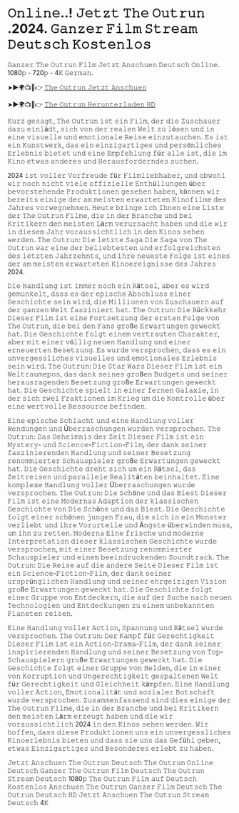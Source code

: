 # 𝙾𝚗𝚕𝚒𝚗𝚎..! 𝙹𝚎𝚝𝚣𝚝 𝚃𝚑𝚎 𝙾𝚞𝚝𝚛𝚞𝚗 .2024. 𝙶𝚊𝚗𝚣𝚎𝚛 𝙵𝚒𝚕𝚖 𝚂𝚝𝚛𝚎𝚊𝚖 𝙳𝚎𝚞𝚝𝚜𝚌𝚑 𝙺𝚘𝚜𝚝𝚎𝚗𝚕𝚘𝚜 

𝙶𝚊𝚗𝚣𝚎𝚛 𝚃𝚑𝚎 𝙾𝚞𝚝𝚛𝚞𝚗 𝙵𝚒𝚕𝚖 𝙹𝚎𝚝𝚣𝚝 𝙰𝚗𝚜𝚌𝚑𝚞𝚎𝚗 𝙳𝚎𝚞𝚝𝚜𝚌𝚑 𝙾𝚗𝚕𝚒𝚗𝚎. 1080𝚙 - 720𝚙 - 4𝙺 𝙶𝚎𝚛𝚖𝚊𝚗.

➤►🌍📺📱👉  [𝚃𝚑𝚎 𝙾𝚞𝚝𝚛𝚞𝚗 𝙹𝚎𝚝𝚣𝚝 𝙰𝚗𝚜𝚌𝚑𝚞𝚎𝚗](https://tinyurl.com/3ewxudnj)

➤►🌍📺📱👉  [𝚃𝚑𝚎 𝙾𝚞𝚝𝚛𝚞𝚗 𝙷𝚎𝚛𝚞𝚗𝚝𝚎𝚛𝚕𝚊𝚍𝚎𝚗 𝙷𝙳](https://tinyurl.com/3ewxudnj)

𝙺𝚞𝚛𝚣 𝚐𝚎𝚜𝚊𝚐𝚝, 𝚃𝚑𝚎 𝙾𝚞𝚝𝚛𝚞𝚗 𝚒𝚜𝚝 𝚎𝚒𝚗 𝙵𝚒𝚕𝚖, 𝚍𝚎𝚛 𝚍𝚒𝚎 𝚉𝚞𝚜𝚌𝚑𝚊𝚞𝚎𝚛 𝚍𝚊𝚣𝚞 𝚎𝚒𝚗𝚕ä𝚍𝚝, 𝚜𝚒𝚌𝚑 𝚟𝚘𝚗 𝚍𝚎𝚛 𝚛𝚎𝚊𝚕𝚎𝚗 𝚆𝚎𝚕𝚝 𝚣𝚞 𝚕ö𝚜𝚎𝚗 𝚞𝚗𝚍 𝚒𝚗 𝚎𝚒𝚗𝚎 𝚟𝚒𝚜𝚞𝚎𝚕𝚕𝚎 𝚞𝚗𝚍 𝚎𝚖𝚘𝚝𝚒𝚘𝚗𝚊𝚕𝚎 𝚁𝚎𝚒𝚜𝚎 𝚎𝚒𝚗𝚣𝚞𝚝𝚊𝚞𝚌𝚑𝚎𝚗. 𝙴𝚜 𝚒𝚜𝚝 𝚎𝚒𝚗 𝙺𝚞𝚗𝚜𝚝𝚠𝚎𝚛𝚔, 𝚍𝚊𝚜 𝚎𝚒𝚗 𝚎𝚒𝚗𝚣𝚒𝚐𝚊𝚛𝚝𝚒𝚐𝚎𝚜 𝚞𝚗𝚍 𝚙𝚎𝚛𝚜ö𝚗𝚕𝚒𝚌𝚑𝚎𝚜 𝙴𝚛𝚕𝚎𝚋𝚗𝚒𝚜 𝚋𝚒𝚎𝚝𝚎𝚝 𝚞𝚗𝚍 𝚎𝚒𝚗𝚎 𝙴𝚖𝚙𝚏𝚎𝚑𝚕𝚞𝚗𝚐 𝚏ü𝚛 𝚊𝚕𝚕𝚎 𝚒𝚜𝚝, 𝚍𝚒𝚎 𝚒𝚖 𝙺𝚒𝚗𝚘 𝚎𝚝𝚠𝚊𝚜 𝚊𝚗𝚍𝚎𝚛𝚎𝚜 𝚞𝚗𝚍 𝙷𝚎𝚛𝚊𝚞𝚜𝚏𝚘𝚛𝚍𝚎𝚛𝚗𝚍𝚎𝚜 𝚜𝚞𝚌𝚑𝚎𝚗.

2024 𝚒𝚜𝚝 𝚟𝚘𝚕𝚕𝚎𝚛 𝚅𝚘𝚛𝚏𝚛𝚎𝚞𝚍𝚎 𝚏ü𝚛 𝙵𝚒𝚕𝚖𝚕𝚒𝚎𝚋𝚑𝚊𝚋𝚎𝚛, 𝚞𝚗𝚍 𝚘𝚋𝚠𝚘𝚑𝚕 𝚠𝚒𝚛 𝚗𝚘𝚌𝚑 𝚗𝚒𝚌𝚑𝚝 𝚟𝚒𝚎𝚕𝚎 𝚘𝚏𝚏𝚒𝚣𝚒𝚎𝚕𝚕𝚎 𝙴𝚗𝚝𝚑ü𝚕𝚕𝚞𝚗𝚐𝚎𝚗 ü𝚋𝚎𝚛 𝚋𝚎𝚟𝚘𝚛𝚜𝚝𝚎𝚑𝚎𝚗𝚍𝚎 𝙿𝚛𝚘𝚍𝚞𝚔𝚝𝚒𝚘𝚗𝚎𝚗 𝚐𝚎𝚜𝚎𝚑𝚎𝚗 𝚑𝚊𝚋𝚎𝚗, 𝚔ö𝚗𝚗𝚎𝚗 𝚠𝚒𝚛 𝚋𝚎𝚛𝚎𝚒𝚝𝚜 𝚎𝚒𝚗𝚒𝚐𝚎 𝚍𝚎𝚛 𝚊𝚖 𝚖𝚎𝚒𝚜𝚝𝚎𝚗 𝚎𝚛𝚠𝚊𝚛𝚝𝚎𝚝𝚎𝚗 𝙺𝚒𝚗𝚘𝚏𝚒𝚕𝚖𝚎 𝚍𝚎𝚜 𝙹𝚊𝚑𝚛𝚎𝚜 𝚟𝚘𝚛𝚠𝚎𝚐𝚗𝚎𝚑𝚖𝚎𝚗. 𝙷𝚎𝚞𝚝𝚎 𝚋𝚛𝚒𝚗𝚐𝚎 𝚒𝚌𝚑 𝙸𝚑𝚗𝚎𝚗 𝚎𝚒𝚗𝚎 𝙻𝚒𝚜𝚝𝚎 𝚍𝚎𝚛 𝚃𝚑𝚎 𝙾𝚞𝚝𝚛𝚞𝚗 𝙵𝚒𝚕𝚖𝚎, 𝚍𝚒𝚎 𝚒𝚗 𝚍𝚎𝚛 𝙱𝚛𝚊𝚗𝚌𝚑𝚎 𝚞𝚗𝚍 𝚋𝚎𝚒 𝙺𝚛𝚒𝚝𝚒𝚔𝚎𝚛𝚗 𝚍𝚎𝚗 𝚖𝚎𝚒𝚜𝚝𝚎𝚗 𝙻ä𝚛𝚖 𝚟𝚎𝚛𝚞𝚛𝚜𝚊𝚌𝚑𝚝 𝚑𝚊𝚋𝚎𝚗 𝚞𝚗𝚍 𝚍𝚒𝚎 𝚠𝚒𝚛 𝚒𝚗 𝚍𝚒𝚎𝚜𝚎𝚖 𝙹𝚊𝚑𝚛 𝚟𝚘𝚛𝚊𝚞𝚜𝚜𝚒𝚌𝚑𝚝𝚕𝚒𝚌𝚑 𝚒𝚗 𝚍𝚎𝚗 𝙺𝚒𝚗𝚘𝚜 𝚜𝚎𝚑𝚎𝚗 𝚠𝚎𝚛𝚍𝚎𝚗. 𝚃𝚑𝚎 𝙾𝚞𝚝𝚛𝚞𝚗: 𝙳𝚒𝚎 𝚕𝚎𝚝𝚣𝚝𝚎 𝚂𝚊𝚐𝚊 𝙳𝚒𝚎 𝚂𝚊𝚐𝚊 𝚟𝚘𝚗 𝚃𝚑𝚎 𝙾𝚞𝚝𝚛𝚞𝚗 𝚠𝚊𝚛 𝚎𝚒𝚗𝚎 𝚍𝚎𝚛 𝚋𝚎𝚕𝚒𝚎𝚋𝚝𝚎𝚜𝚝𝚎𝚗 𝚞𝚗𝚍 𝚎𝚛𝚏𝚘𝚕𝚐𝚛𝚎𝚒𝚌𝚑𝚜𝚝𝚎𝚗 𝚍𝚎𝚜 𝚕𝚎𝚝𝚣𝚝𝚎𝚗 𝙹𝚊𝚑𝚛𝚣𝚎𝚑𝚗𝚝𝚜, 𝚞𝚗𝚍 𝚒𝚑𝚛𝚎 𝚗𝚎𝚞𝚎𝚜𝚝𝚎 𝙵𝚘𝚕𝚐𝚎 𝚒𝚜𝚝 𝚎𝚒𝚗𝚎𝚜 𝚍𝚎𝚛 𝚊𝚖 𝚖𝚎𝚒𝚜𝚝𝚎𝚗 𝚎𝚛𝚠𝚊𝚛𝚝𝚎𝚝𝚎𝚗 𝙺𝚒𝚗𝚘𝚎𝚛𝚎𝚒𝚐𝚗𝚒𝚜𝚜𝚎 𝚍𝚎𝚜 𝙹𝚊𝚑𝚛𝚎𝚜 2024. 

𝙳𝚒𝚎 𝙷𝚊𝚗𝚍𝚕𝚞𝚗𝚐 𝚒𝚜𝚝 𝚒𝚖𝚖𝚎𝚛 𝚗𝚘𝚌𝚑 𝚎𝚒𝚗 𝚁ä𝚝𝚜𝚎𝚕, 𝚊𝚋𝚎𝚛 𝚎𝚜 𝚠𝚒𝚛𝚍 𝚐𝚎𝚖𝚞𝚗𝚔𝚎𝚕𝚝, 𝚍𝚊𝚜𝚜 𝚎𝚜 𝚍𝚎𝚛 𝚎𝚙𝚒𝚜𝚌𝚑𝚎 𝙰𝚋𝚜𝚌𝚑𝚕𝚞𝚜𝚜 𝚎𝚒𝚗𝚎𝚛 𝙶𝚎𝚜𝚌𝚑𝚒𝚌𝚑𝚝𝚎 𝚜𝚎𝚒𝚗 𝚠𝚒𝚛𝚍, 𝚍𝚒𝚎 𝙼𝚒𝚕𝚕𝚒𝚘𝚗𝚎𝚗 𝚟𝚘𝚗 𝚉𝚞𝚜𝚌𝚑𝚊𝚞𝚎𝚛𝚗 𝚊𝚞𝚏 𝚍𝚎𝚛 𝚐𝚊𝚗𝚣𝚎𝚗 𝚆𝚎𝚕𝚝 𝚏𝚊𝚜𝚣𝚒𝚗𝚒𝚎𝚛𝚝 𝚑𝚊𝚝. 𝚃𝚑𝚎 𝙾𝚞𝚝𝚛𝚞𝚗: 𝙳𝚒𝚎 𝚁ü𝚌𝚔𝚔𝚎𝚑𝚛 𝙳𝚒𝚎𝚜𝚎𝚛 𝙵𝚒𝚕𝚖 𝚒𝚜𝚝 𝚎𝚒𝚗𝚎 𝙵𝚘𝚛𝚝𝚜𝚎𝚝𝚣𝚞𝚗𝚐 𝚍𝚎𝚛 𝚎𝚛𝚜𝚝𝚎𝚗 𝙵𝚘𝚕𝚐𝚎 𝚟𝚘𝚗 𝚃𝚑𝚎 𝙾𝚞𝚝𝚛𝚞𝚗, 𝚍𝚒𝚎 𝚋𝚎𝚒 𝚍𝚎𝚗 𝙵𝚊𝚗𝚜 𝚐𝚛𝚘ß𝚎 𝙴𝚛𝚠𝚊𝚛𝚝𝚞𝚗𝚐𝚎𝚗 𝚐𝚎𝚠𝚎𝚌𝚔𝚝 𝚑𝚊𝚝. 𝙳𝚒𝚎 𝙶𝚎𝚜𝚌𝚑𝚒𝚌𝚑𝚝𝚎 𝚏𝚘𝚕𝚐𝚝 𝚎𝚒𝚗𝚎𝚖 𝚟𝚎𝚛𝚝𝚛𝚊𝚞𝚝𝚎𝚗 𝙲𝚑𝚊𝚛𝚊𝚔𝚝𝚎𝚛, 𝚊𝚋𝚎𝚛 𝚖𝚒𝚝 𝚎𝚒𝚗𝚎𝚛 𝚟ö𝚕𝚕𝚒𝚐 𝚗𝚎𝚞𝚎𝚗 𝙷𝚊𝚗𝚍𝚕𝚞𝚗𝚐 𝚞𝚗𝚍 𝚎𝚒𝚗𝚎𝚛 𝚎𝚛𝚗𝚎𝚞𝚎𝚛𝚝𝚎𝚗 𝙱𝚎𝚜𝚎𝚝𝚣𝚞𝚗𝚐. 𝙴𝚜 𝚠𝚞𝚛𝚍𝚎 𝚟𝚎𝚛𝚜𝚙𝚛𝚘𝚌𝚑𝚎𝚗, 𝚍𝚊𝚜𝚜 𝚎𝚜 𝚎𝚒𝚗 𝚞𝚗𝚟𝚎𝚛𝚐𝚎𝚜𝚜𝚕𝚒𝚌𝚑𝚎𝚜 𝚟𝚒𝚜𝚞𝚎𝚕𝚕𝚎𝚜 𝚞𝚗𝚍 𝚎𝚖𝚘𝚝𝚒𝚘𝚗𝚊𝚕𝚎𝚜 𝙴𝚛𝚕𝚎𝚋𝚗𝚒𝚜 𝚜𝚎𝚒𝚗 𝚠𝚒𝚛𝚍. 𝚃𝚑𝚎 𝙾𝚞𝚝𝚛𝚞𝚗: 𝙳𝚒𝚎 𝚂𝚝𝚊𝚛 𝚆𝚊𝚛𝚜 𝙳𝚒𝚎𝚜𝚎𝚛 𝙵𝚒𝚕𝚖 𝚒𝚜𝚝 𝚎𝚒𝚗 𝚆𝚎𝚕𝚝𝚛𝚊𝚞𝚖𝚎𝚙𝚘𝚜, 𝚍𝚊𝚜 𝚍𝚊𝚗𝚔 𝚜𝚎𝚒𝚗𝚎𝚜 𝚐𝚛𝚘ß𝚎𝚗 𝙱𝚞𝚍𝚐𝚎𝚝𝚜 𝚞𝚗𝚍 𝚜𝚎𝚒𝚗𝚎𝚛 𝚑𝚎𝚛𝚊𝚞𝚜𝚛𝚊𝚐𝚎𝚗𝚍𝚎𝚗 𝙱𝚎𝚜𝚎𝚝𝚣𝚞𝚗𝚐 𝚐𝚛𝚘ß𝚎 𝙴𝚛𝚠𝚊𝚛𝚝𝚞𝚗𝚐𝚎𝚗 𝚐𝚎𝚠𝚎𝚌𝚔𝚝 𝚑𝚊𝚝. 𝙳𝚒𝚎 𝙶𝚎𝚜𝚌𝚑𝚒𝚌𝚑𝚝𝚎 𝚜𝚙𝚒𝚎𝚕𝚝 𝚒𝚗 𝚎𝚒𝚗𝚎𝚛 𝚏𝚎𝚛𝚗𝚎𝚗 𝙶𝚊𝚕𝚊𝚡𝚒𝚎, 𝚒𝚗 𝚍𝚎𝚛 𝚜𝚒𝚌𝚑 𝚣𝚠𝚎𝚒 𝙵𝚛𝚊𝚔𝚝𝚒𝚘𝚗𝚎𝚗 𝚒𝚖 𝙺𝚛𝚒𝚎𝚐 𝚞𝚖 𝚍𝚒𝚎 𝙺𝚘𝚗𝚝𝚛𝚘𝚕𝚕𝚎 ü𝚋𝚎𝚛 𝚎𝚒𝚗𝚎 𝚠𝚎𝚛𝚝𝚟𝚘𝚕𝚕𝚎 𝚁𝚎𝚜𝚜𝚘𝚞𝚛𝚌𝚎 𝚋𝚎𝚏𝚒𝚗𝚍𝚎𝚗. 

𝙴𝚒𝚗𝚎 𝚎𝚙𝚒𝚜𝚌𝚑𝚎 𝚂𝚌𝚑𝚕𝚊𝚌𝚑𝚝 𝚞𝚗𝚍 𝚎𝚒𝚗𝚎 𝙷𝚊𝚗𝚍𝚕𝚞𝚗𝚐 𝚟𝚘𝚕𝚕𝚎𝚛 𝚆𝚎𝚗𝚍𝚞𝚗𝚐𝚎𝚗 𝚞𝚗𝚍 Ü𝚋𝚎𝚛𝚛𝚊𝚜𝚌𝚑𝚞𝚗𝚐𝚎𝚗 𝚠𝚞𝚛𝚍𝚎𝚗 𝚟𝚎𝚛𝚜𝚙𝚛𝚘𝚌𝚑𝚎𝚗. 𝚃𝚑𝚎 𝙾𝚞𝚝𝚛𝚞𝚗: 𝙳𝚊𝚜 𝙶𝚎𝚑𝚎𝚒𝚖𝚗𝚒𝚜 𝚍𝚎𝚛 𝚉𝚎𝚒𝚝 𝙳𝚒𝚎𝚜𝚎𝚛 𝙵𝚒𝚕𝚖 𝚒𝚜𝚝 𝚎𝚒𝚗 𝙼𝚢𝚜𝚝𝚎𝚛𝚢- 𝚞𝚗𝚍 𝚂𝚌𝚒𝚎𝚗𝚌𝚎-𝙵𝚒𝚌𝚝𝚒𝚘𝚗-𝙵𝚒𝚕𝚖, 𝚍𝚎𝚛 𝚍𝚊𝚗𝚔 𝚜𝚎𝚒𝚗𝚎𝚛 𝚏𝚊𝚜𝚣𝚒𝚗𝚒𝚎𝚛𝚎𝚗𝚍𝚎𝚗 𝙷𝚊𝚗𝚍𝚕𝚞𝚗𝚐 𝚞𝚗𝚍 𝚜𝚎𝚒𝚗𝚎𝚛 𝙱𝚎𝚜𝚎𝚝𝚣𝚞𝚗𝚐 𝚛𝚎𝚗𝚘𝚖𝚖𝚒𝚎𝚛𝚝𝚎𝚛 𝚂𝚌𝚑𝚊𝚞𝚜𝚙𝚒𝚎𝚕𝚎𝚛 𝚐𝚛𝚘ß𝚎 𝙴𝚛𝚠𝚊𝚛𝚝𝚞𝚗𝚐𝚎𝚗 𝚐𝚎𝚠𝚎𝚌𝚔𝚝 𝚑𝚊𝚝. 𝙳𝚒𝚎 𝙶𝚎𝚜𝚌𝚑𝚒𝚌𝚑𝚝𝚎 𝚍𝚛𝚎𝚑𝚝 𝚜𝚒𝚌𝚑 𝚞𝚖 𝚎𝚒𝚗 𝚁ä𝚝𝚜𝚎𝚕, 𝚍𝚊𝚜 𝚉𝚎𝚒𝚝𝚛𝚎𝚒𝚜𝚎𝚗 𝚞𝚗𝚍 𝚙𝚊𝚛𝚊𝚕𝚕𝚎𝚕𝚎 𝚁𝚎𝚊𝚕𝚒𝚝ä𝚝𝚎𝚗 𝚋𝚎𝚒𝚗𝚑𝚊𝚕𝚝𝚎𝚝. 𝙴𝚒𝚗𝚎 𝚔𝚘𝚖𝚙𝚕𝚎𝚡𝚎 𝙷𝚊𝚗𝚍𝚕𝚞𝚗𝚐 𝚟𝚘𝚕𝚕𝚎𝚛 Ü𝚋𝚎𝚛𝚛𝚊𝚜𝚌𝚑𝚞𝚗𝚐𝚎𝚗 𝚠𝚞𝚛𝚍𝚎 𝚟𝚎𝚛𝚜𝚙𝚛𝚘𝚌𝚑𝚎𝚗. 𝚃𝚑𝚎 𝙾𝚞𝚝𝚛𝚞𝚗: 𝙳𝚒𝚎 𝚂𝚌𝚑ö𝚗𝚎 𝚞𝚗𝚍 𝚍𝚊𝚜 𝙱𝚒𝚎𝚜𝚝 𝙳𝚒𝚎𝚜𝚎𝚛 𝙵𝚒𝚕𝚖 𝚒𝚜𝚝 𝚎𝚒𝚗𝚎 𝙼𝚘𝚍𝚎𝚛𝚗𝚊𝚜 𝙰𝚍𝚊𝚙𝚝𝚒𝚘𝚗 𝚍𝚎𝚛 𝚔𝚕𝚊𝚜𝚜𝚒𝚜𝚌𝚑𝚎𝚗 𝙶𝚎𝚜𝚌𝚑𝚒𝚌𝚑𝚝𝚎 𝚟𝚘𝚗 𝙳𝚒𝚎 𝚂𝚌𝚑ö𝚗𝚎 𝚞𝚗𝚍 𝚍𝚊𝚜 𝙱𝚒𝚎𝚜𝚝. 𝙳𝚒𝚎 𝙶𝚎𝚜𝚌𝚑𝚒𝚌𝚑𝚝𝚎 𝚏𝚘𝚕𝚐𝚝 𝚎𝚒𝚗𝚎𝚛 𝚜𝚌𝚑ö𝚗𝚎𝚗 𝚓𝚞𝚗𝚐𝚎𝚗 𝙵𝚛𝚊𝚞, 𝚍𝚒𝚎 𝚜𝚒𝚌𝚑 𝚒𝚗 𝚎𝚒𝚗 𝙼𝚘𝚗𝚜𝚝𝚎𝚛 𝚟𝚎𝚛𝚕𝚒𝚎𝚋𝚝 𝚞𝚗𝚍 𝚒𝚑𝚛𝚎 𝚅𝚘𝚛𝚞𝚛𝚝𝚎𝚒𝚕𝚎 𝚞𝚗𝚍 Ä𝚗𝚐𝚜𝚝𝚎 ü𝚋𝚎𝚛𝚠𝚒𝚗𝚍𝚎𝚗 𝚖𝚞𝚜𝚜, 𝚞𝚖 𝚒𝚑𝚗 𝚣𝚞 𝚛𝚎𝚝𝚝𝚎𝚗. 𝙼𝚘𝚍𝚎𝚛𝚗𝚊 𝙴𝚒𝚗𝚎 𝚏𝚛𝚒𝚜𝚌𝚑𝚎 𝚞𝚗𝚍 𝚖𝚘𝚍𝚎𝚛𝚗𝚎 𝙸𝚗𝚝𝚎𝚛𝚙𝚛𝚎𝚝𝚊𝚝𝚒𝚘𝚗 𝚍𝚒𝚎𝚜𝚎𝚛 𝚔𝚕𝚊𝚜𝚜𝚒𝚜𝚌𝚑𝚎𝚗 𝙶𝚎𝚜𝚌𝚑𝚒𝚌𝚑𝚝𝚎 𝚠𝚞𝚛𝚍𝚎 𝚟𝚎𝚛𝚜𝚙𝚛𝚘𝚌𝚑𝚎𝚗, 𝚖𝚒𝚝 𝚎𝚒𝚗𝚎𝚛 𝙱𝚎𝚜𝚎𝚝𝚣𝚞𝚗𝚐 𝚛𝚎𝚗𝚘𝚖𝚖𝚒𝚎𝚛𝚝𝚎𝚛 𝚂𝚌𝚑𝚊𝚞𝚜𝚙𝚒𝚎𝚕𝚎𝚛 𝚞𝚗𝚍 𝚎𝚒𝚗𝚎𝚖 𝚋𝚎𝚎𝚒𝚗𝚍𝚛𝚞𝚌𝚔𝚎𝚗𝚍𝚎𝚗 𝚂𝚘𝚞𝚗𝚍𝚝𝚛𝚊𝚌𝚔.  𝚃𝚑𝚎 𝙾𝚞𝚝𝚛𝚞𝚗: 𝙳𝚒𝚎 𝚁𝚎𝚒𝚜𝚎 𝚊𝚞𝚏 𝚍𝚒𝚎 𝚊𝚗𝚍𝚎𝚛𝚎 𝚂𝚎𝚒𝚝𝚎 𝙳𝚒𝚎𝚜𝚎𝚛 𝙵𝚒𝚕𝚖 𝚒𝚜𝚝 𝚎𝚒𝚗 𝚂𝚌𝚒𝚎𝚗𝚌𝚎-𝙵𝚒𝚌𝚝𝚒𝚘𝚗-𝙵𝚒𝚕𝚖, 𝚍𝚎𝚛 𝚍𝚊𝚗𝚔 𝚜𝚎𝚒𝚗𝚎𝚛 𝚞𝚛𝚜𝚙𝚛ü𝚗𝚐𝚕𝚒𝚌𝚑𝚎𝚗 𝙷𝚊𝚗𝚍𝚕𝚞𝚗𝚐 𝚞𝚗𝚍 𝚜𝚎𝚒𝚗𝚎𝚛 𝚎𝚑𝚛𝚐𝚎𝚒𝚣𝚒𝚐𝚎𝚗 𝚅𝚒𝚜𝚒𝚘𝚗 𝚐𝚛𝚘ß𝚎 𝙴𝚛𝚠𝚊𝚛𝚝𝚞𝚗𝚐𝚎𝚗 𝚐𝚎𝚠𝚎𝚌𝚔𝚝 𝚑𝚊𝚝. 𝙳𝚒𝚎 𝙶𝚎𝚜𝚌𝚑𝚒𝚌𝚑𝚝𝚎 𝚏𝚘𝚕𝚐𝚝 𝚎𝚒𝚗𝚎𝚛 𝙶𝚛𝚞𝚙𝚙𝚎 𝚟𝚘𝚗 𝙴𝚗𝚝𝚍𝚎𝚌𝚔𝚎𝚛𝚗, 𝚍𝚒𝚎 𝚊𝚞𝚏 𝚍𝚎𝚛 𝚂𝚞𝚌𝚑𝚎 𝚗𝚊𝚌𝚑 𝚗𝚎𝚞𝚎𝚗 𝚃𝚎𝚌𝚑𝚗𝚘𝚕𝚘𝚐𝚒𝚎𝚗 𝚞𝚗𝚍 𝙴𝚗𝚝𝚍𝚎𝚌𝚔𝚞𝚗𝚐𝚎𝚗 𝚣𝚞 𝚎𝚒𝚗𝚎𝚖 𝚞𝚗𝚋𝚎𝚔𝚊𝚗𝚗𝚝𝚎𝚗 𝙿𝚕𝚊𝚗𝚎𝚝𝚎𝚗 𝚛𝚎𝚒𝚜𝚎𝚗. 

𝙴𝚒𝚗𝚎 𝙷𝚊𝚗𝚍𝚕𝚞𝚗𝚐 𝚟𝚘𝚕𝚕𝚎𝚛 𝙰𝚌𝚝𝚒𝚘𝚗, 𝚂𝚙𝚊𝚗𝚗𝚞𝚗𝚐 𝚞𝚗𝚍 𝚁ä𝚝𝚜𝚎𝚕 𝚠𝚞𝚛𝚍𝚎 𝚟𝚎𝚛𝚜𝚙𝚛𝚘𝚌𝚑𝚎𝚗. 𝚃𝚑𝚎 𝙾𝚞𝚝𝚛𝚞𝚗: 𝙳𝚎𝚛 𝙺𝚊𝚖𝚙𝚏 𝚏ü𝚛 𝙶𝚎𝚛𝚎𝚌𝚑𝚝𝚒𝚐𝚔𝚎𝚒𝚝 𝙳𝚒𝚎𝚜𝚎𝚛 𝙵𝚒𝚕𝚖 𝚒𝚜𝚝 𝚎𝚒𝚗 𝙰𝚌𝚝𝚒𝚘𝚗-𝙳𝚛𝚊𝚖𝚊-𝙵𝚒𝚕𝚖, 𝚍𝚎𝚛 𝚍𝚊𝚗𝚔 𝚜𝚎𝚒𝚗𝚎𝚛 𝚒𝚗𝚜𝚙𝚒𝚛𝚒𝚎𝚛𝚎𝚗𝚍𝚎𝚗 𝙷𝚊𝚗𝚍𝚕𝚞𝚗𝚐 𝚞𝚗𝚍 𝚜𝚎𝚒𝚗𝚎𝚛 𝙱𝚎𝚜𝚎𝚝𝚣𝚞𝚗𝚐 𝚟𝚘𝚗 𝚃𝚘𝚙-𝚂𝚌𝚑𝚊𝚞𝚜𝚙𝚒𝚎𝚕𝚎𝚛𝚗 𝚐𝚛𝚘ß𝚎 𝙴𝚛𝚠𝚊𝚛𝚝𝚞𝚗𝚐𝚎𝚗 𝚐𝚎𝚠𝚎𝚌𝚔𝚝 𝚑𝚊𝚝. 𝙳𝚒𝚎 𝙶𝚎𝚜𝚌𝚑𝚒𝚌𝚑𝚝𝚎 𝚏𝚘𝚕𝚐𝚝 𝚎𝚒𝚗𝚎𝚛 𝙶𝚛𝚞𝚙𝚙𝚎 𝚟𝚘𝚗 𝙷𝚎𝚕𝚍𝚎𝚗, 𝚍𝚒𝚎 𝚒𝚗 𝚎𝚒𝚗𝚎𝚛 𝚟𝚘𝚗 𝙺𝚘𝚛𝚛𝚞𝚙𝚝𝚒𝚘𝚗 𝚞𝚗𝚍 𝚄𝚗𝚐𝚎𝚛𝚎𝚌𝚑𝚝𝚒𝚐𝚔𝚎𝚒𝚝 𝚐𝚎𝚜𝚙𝚊𝚕𝚝𝚎𝚗𝚎𝚗 𝚆𝚎𝚕𝚝 𝚏ü𝚛 𝙶𝚎𝚛𝚎𝚌𝚑𝚝𝚒𝚐𝚔𝚎𝚒𝚝 𝚞𝚗𝚍 𝙶𝚕𝚎𝚒𝚌𝚑𝚑𝚎𝚒𝚝 𝚔ä𝚖𝚙𝚏𝚎𝚗. 𝙴𝚒𝚗𝚎 𝙷𝚊𝚗𝚍𝚕𝚞𝚗𝚐 𝚟𝚘𝚕𝚕𝚎𝚛 𝙰𝚌𝚝𝚒𝚘𝚗, 𝙴𝚖𝚘𝚝𝚒𝚘𝚗𝚊𝚕𝚒𝚝ä𝚝 𝚞𝚗𝚍 𝚜𝚘𝚣𝚒𝚊𝚕𝚎𝚛 𝙱𝚘𝚝𝚜𝚌𝚑𝚊𝚏𝚝 𝚠𝚞𝚛𝚍𝚎 𝚟𝚎𝚛𝚜𝚙𝚛𝚘𝚌𝚑𝚎𝚗. 𝚉𝚞𝚜𝚊𝚖𝚖𝚎𝚗𝚏𝚊𝚜𝚜𝚎𝚗𝚍 𝚜𝚒𝚗𝚍 𝚍𝚒𝚎𝚜 𝚎𝚒𝚗𝚒𝚐𝚎 𝚍𝚎𝚛 𝚃𝚑𝚎 𝙾𝚞𝚝𝚛𝚞𝚗 𝙵𝚒𝚕𝚖𝚎, 𝚍𝚒𝚎 𝚒𝚗 𝚍𝚎𝚛 𝙱𝚛𝚊𝚗𝚌𝚑𝚎 𝚞𝚗𝚍 𝚋𝚎𝚒 𝙺𝚛𝚒𝚝𝚒𝚔𝚎𝚛𝚗 𝚍𝚎𝚗 𝚖𝚎𝚒𝚜𝚝𝚎𝚗 𝙻ä𝚛𝚖 𝚎𝚛𝚣𝚎𝚞𝚐𝚝 𝚑𝚊𝚋𝚎𝚗 𝚞𝚗𝚍 𝚍𝚒𝚎 𝚠𝚒𝚛 𝚟𝚘𝚛𝚊𝚞𝚜𝚜𝚒𝚌𝚑𝚝𝚕𝚒𝚌𝚑 2024 𝚒𝚗 𝚍𝚎𝚗 𝙺𝚒𝚗𝚘𝚜 𝚜𝚎𝚑𝚎𝚗 𝚠𝚎𝚛𝚍𝚎𝚗. 𝚆𝚒𝚛 𝚑𝚘𝚏𝚏𝚎𝚗, 𝚍𝚊𝚜𝚜 𝚍𝚒𝚎𝚜𝚎 𝙿𝚛𝚘𝚍𝚞𝚔𝚝𝚒𝚘𝚗𝚎𝚗 𝚞𝚗𝚜 𝚎𝚒𝚗 𝚞𝚗𝚟𝚎𝚛𝚐𝚎𝚜𝚜𝚕𝚒𝚌𝚑𝚎𝚜 𝙺𝚒𝚗𝚘𝚎𝚛𝚕𝚎𝚋𝚗𝚒𝚜 𝚋𝚒𝚎𝚝𝚎𝚗 𝚞𝚗𝚍 𝚍𝚊𝚜𝚜 𝚜𝚒𝚎 𝚞𝚗𝚜 𝚍𝚊𝚜 𝙶𝚎𝚏ü𝚑𝚕 𝚐𝚎𝚋𝚎𝚗, 𝚎𝚝𝚠𝚊𝚜 𝙴𝚒𝚗𝚣𝚒𝚐𝚊𝚛𝚝𝚒𝚐𝚎𝚜 𝚞𝚗𝚍 𝙱𝚎𝚜𝚘𝚗𝚍𝚎𝚛𝚎𝚜 𝚎𝚛𝚕𝚎𝚋𝚝 𝚣𝚞 𝚑𝚊𝚋𝚎𝚗.

𝙹𝚎𝚝𝚣𝚝 𝙰𝚗𝚜𝚌𝚑𝚞𝚎𝚗 𝚃𝚑𝚎 𝙾𝚞𝚝𝚛𝚞𝚗 𝙳𝚎𝚞𝚝𝚜𝚌𝚑 𝚃𝚑𝚎 𝙾𝚞𝚝𝚛𝚞𝚗 𝙾𝚗𝚕𝚒𝚗𝚎 𝙳𝚎𝚞𝚝𝚜𝚌𝚑 𝙶𝚊𝚗𝚣𝚎𝚛 𝚃𝚑𝚎 𝙾𝚞𝚝𝚛𝚞𝚗 𝙵𝚒𝚕𝚖 𝙳𝚎𝚞𝚝𝚜𝚌𝚑 𝚃𝚑𝚎 𝙾𝚞𝚝𝚛𝚞𝚗 𝚂𝚝𝚛𝚎𝚊𝚖 𝙳𝚎𝚞𝚝𝚜𝚌𝚑 1080𝚙 𝚃𝚑𝚎 𝙾𝚞𝚝𝚛𝚞𝚗 𝙵𝚒𝚕𝚖 𝚊𝚞𝚏 𝙳𝚎𝚞𝚝𝚜𝚌𝚑 𝙺𝚘𝚜𝚝𝚎𝚗𝚕𝚘𝚜 𝙰𝚗𝚜𝚌𝚑𝚞𝚎𝚗 𝚃𝚑𝚎 𝙾𝚞𝚝𝚛𝚞𝚗 𝙶𝚊𝚗𝚣𝚎𝚛 𝙵𝚒𝚕𝚖 𝙳𝚎𝚞𝚝𝚜𝚌𝚑 𝚃𝚑𝚎 𝙾𝚞𝚝𝚛𝚞𝚗 𝙳𝚎𝚞𝚝𝚜𝚌𝚑 𝙷𝙳 𝙹𝚎𝚝𝚣𝚝 𝙰𝚗𝚜𝚌𝚑𝚞𝚎𝚗 𝚃𝚑𝚎 𝙾𝚞𝚝𝚛𝚞𝚗 𝚂𝚝𝚛𝚎𝚊𝚖 𝙳𝚎𝚞𝚝𝚜𝚌𝚑 4𝙺
